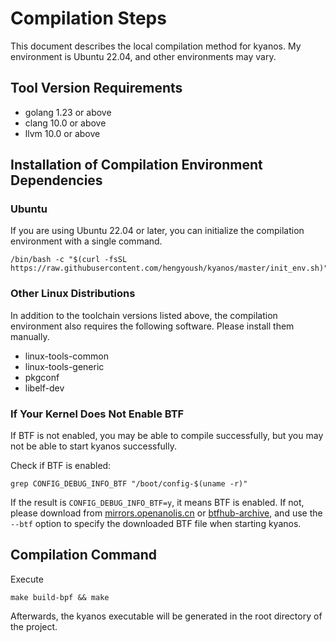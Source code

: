 # Compilation Steps

This document describes the local compilation method for kyanos. My environment is Ubuntu 22.04, and other environments may vary.

## Tool Version Requirements

- golang 1.23 or above
- clang 10.0 or above
- llvm 10.0 or above

## Installation of Compilation Environment Dependencies
### Ubuntu
If you are using Ubuntu 22.04 or later, you can initialize the compilation environment with a single command.
```
/bin/bash -c "$(curl -fsSL https://raw.githubusercontent.com/hengyoush/kyanos/master/init_env.sh)"
```
### Other Linux Distributions
In addition to the toolchain versions listed above, the compilation environment also requires the following software. Please install them manually.

- linux-tools-common
- linux-tools-generic
- pkgconf
- libelf-dev

### If Your Kernel Does Not Enable BTF
If BTF is not enabled, you may be able to compile successfully, but you may not be able to start kyanos successfully.

Check if BTF is enabled:
```
grep CONFIG_DEBUG_INFO_BTF "/boot/config-$(uname -r)"
```
If the result is `CONFIG_DEBUG_INFO_BTF=y`, it means BTF is enabled. If not, please download from [mirrors.openanolis.cn](https://mirrors.openanolis.cn/coolbpf/btf/) or [btfhub-archive](https://github.com/aquasecurity/btfhub-archive/), and use the `--btf` option to specify the downloaded BTF file when starting kyanos.

## Compilation Command
Execute
```
make build-bpf && make
```

Afterwards, the kyanos executable will be generated in the root directory of the project.